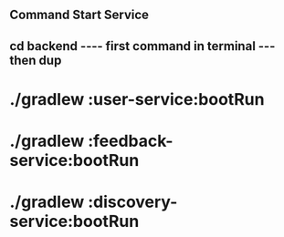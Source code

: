 ## Command Start Service

## cd backend ---- first command in terminal --- then dup

# ./gradlew :user-service:bootRun
# ./gradlew :feedback-service:bootRun
# ./gradlew :discovery-service:bootRun
